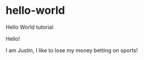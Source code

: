 # hello-world
Hello World tutorial

Hello!

I am Justin, I like to lose my money betting on sports!
